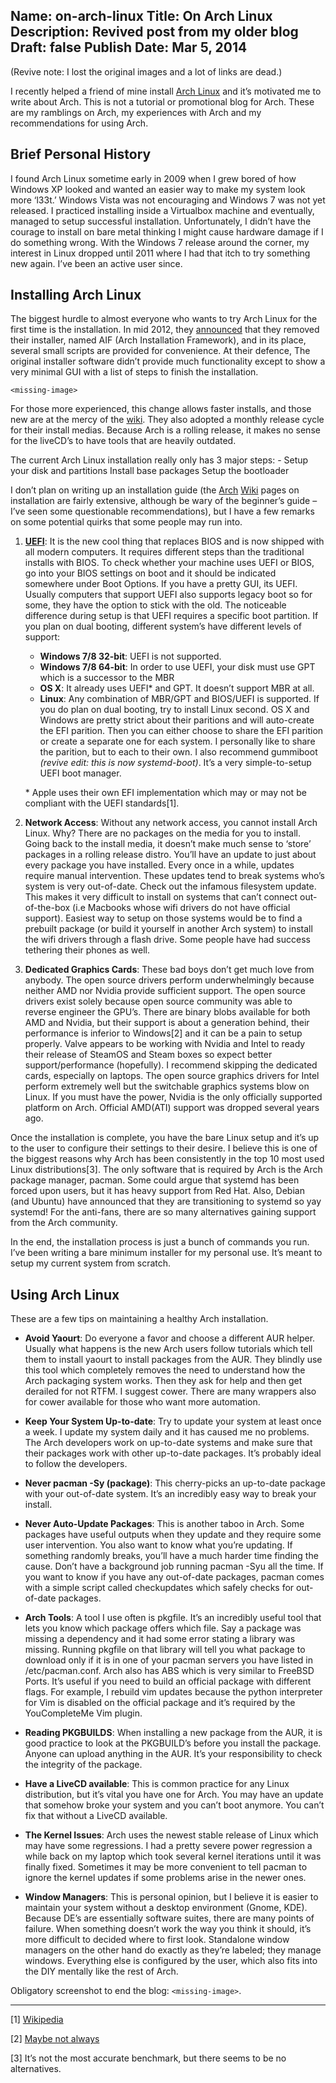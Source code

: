 Name: on-arch-linux
Title: On Arch Linux
Description: Revived post from my older blog
Draft: false
Publish Date: Mar 5, 2014
---
(Revive note: I lost the original images and a lot of links are dead.)

I recently helped a friend of mine install [Arch Linux](https://archlinux.org/)
and it’s motivated me to write about Arch. This is not a tutorial or promotional
blog for Arch. These are my ramblings on Arch, my experiences with Arch and my
recommendations for using Arch.

## Brief Personal History

I found Arch Linux sometime early in 2009 when I grew bored of how Windows XP
looked and wanted an easier way to make my system look more ‘l33t.’ Windows
Vista was not encouraging and Windows 7 was not yet released. I practiced
installing inside a Virtualbox machine and eventually, managed to setup
successful installation. Unfortunately, I didn’t have the courage to install on
bare metal thinking I might cause hardware damage if I do something wrong. With
the Windows 7 release around the corner, my interest in Linux dropped until 2011
where I had that itch to try something new again. I’ve been an active user
since.

## Installing Arch Linux

The biggest hurdle to almost everyone who wants to try Arch Linux for the first
time is the installation. In mid 2012, they
[announced](https://www.archlinux.org/news/install-media-20120715-released/)
that they removed their installer, named AIF (Arch Installation Framework), and
in its place, several small scripts are provided for convenience. At their
defence, The original installer software didn’t provide much functionality
except to show a very minimal GUI with a list of steps to finish the
installation.

`<missing-image>`

For those more experienced, this change allows faster installs, and those new
are at the mercy of the [wiki](https://wiki.archlinux.org/title/Main_page). They
also adopted a monthly release cycle for their install medias. Because Arch is a
rolling release, it makes no sense for the liveCD’s to have tools that are
heavily outdated.

The current Arch Linux installation really only has 3 major steps: - Setup your
disk and partitions Install base packages Setup the bootloader

I don’t plan on writing up an installation guide (the
[Arch](https://wiki.archlinux.org/title/Installation_guide)
[Wiki](https://wiki.archlinux.org/title/Help:Reading#Installation_of_packages)
pages on installation are fairly extensive, although be wary of the beginner’s
guide – I’ve seen some questionable recommendations), but I have a few remarks
on some potential quirks that some people may run into.

1. **[UEFI](https://en.wikipedia.org/wiki/UEFI)**: It is the new cool thing that
   replaces BIOS and is now shipped with all modern computers. It requires
   different steps than the traditional installs with BIOS. To check whether
   your machine uses UEFI or BIOS, go into your BIOS settings on boot and it
   should be indicated somewhere under Boot Options. If you have a pretty GUI,
   its UEFI. Usually computers that support UEFI also supports legacy boot so
   for some, they have the option to stick with the old. The noticeable
   difference during setup is that UEFI requires a specific boot partition. If
   you plan on dual booting, different system’s have different levels of
   support:

    - **Windows 7/8 32-bit**: UEFI is not supported.
    - **Windows 7/8 64-bit**: In order to use UEFI, your disk must use GPT which is
      a successor to the MBR
    - **OS X**: It already uses UEFI* and GPT. It doesn’t support MBR at all.
    - **Linux**: Any combination of MBR/GPT and BIOS/UEFI is supported. If you do
      plan on dual booting, try to install Linux second. OS X and Windows are pretty
      strict about their paritions and will auto-create the EFI parition. Then you
      can either choose to share the EFI parition or create a separate one for each
      system. I personally like to share the parition, but to each to their own. I
      also recommend gummiboot *(revive edit: this is now systemd-boot)*. It’s a
      very simple-to-setup UEFI boot manager.

    \* Apple uses their own EFI implementation which may or may not be compliant with
  the UEFI standards[1].

2. **Network Access**: Without any network access, you cannot install Arch
Linux. Why? There are no packages on the media for you to install. Going back to
the install media, it doesn’t make much sense to ‘store’ packages in a rolling
release distro. You’ll have an update to just about every package you have
installed. Every once in a while, updates require manual intervention. These
updates tend to break systems who’s system is very out-of-date. Check out the
infamous filesystem update. This makes it very difficult to install on systems
that can’t connect out-of-the-box (i.e Macbooks whose wifi drivers do not have
official support). Easiest way to setup on those systems would be to find a
prebuilt package (or build it yourself in another Arch system) to install the
wifi drivers through a flash drive. Some people have had success tethering their
phones as well.

3. **Dedicated Graphics Cards**: These bad boys don’t get much love from
anybody. The open source drivers perform underwhelmingly because neither AMD nor
Nvidia provide sufficient support. The open source drivers exist solely because
open source community was able to reverse engineer the GPU’s. There are binary
blobs available for both AMD and Nvidia, but their support is about a generation
behind, their performance is inferior to Windows[2] and it can be a pain to
setup properly. Valve appears to be working with Nvidia and Intel to ready their
release of SteamOS and Steam boxes so expect better support/performance
(hopefully). I recommend skipping the dedicated cards, especially on laptops.
The open source graphics drivers for Intel perform extremely well but the
switchable graphics systems blow on Linux. If you must have the power, Nvidia is
the only officially supported platform on Arch. Official AMD(ATI) support was
dropped several years ago.

Once the installation is complete, you have the bare Linux setup and it’s up to
the user to configure their settings to their desire. I believe this is one of
the biggest reasons why Arch has been consistently in the top 10 most used Linux
distributions[3]. The only software that is required by Arch is the Arch package
manager, pacman. Some could argue that systemd has been forced upon users, but
it has heavy support from Red Hat. Also, Debian (and Ubuntu) have announced that
they are transitioning to systemd so yay systemd! For the anti-fans, there are
so many alternatives gaining support from the Arch community.

In the end, the installation process is just a bunch of commands you run. I’ve
been writing a bare minimum installer for my personal use. It’s meant to setup
my current system from scratch.

## Using Arch Linux

These are a few tips on maintaining a healthy Arch installation.

- **Avoid Yaourt**: Do everyone a favor and choose a different AUR helper.
  Usually what happens is the new Arch users follow tutorials which tell them to
  install yaourt to install packages from the AUR. They blindly use this tool
  which completely removes the need to understand how the Arch packaging system
  works. Then they ask for help and then get derailed for not RTFM. I suggest
  cower. There are many wrappers also for cower available for those who want
  more automation.

- **Keep Your System Up-to-date**: Try to update your system at least once a
  week. I update my system daily and it has caused me no problems. The Arch
  developers work on up-to-date systems and make sure that their packages work
  with other up-to-date packages. It’s probably ideal to follow the developers.

- **Never pacman -Sy (package)**: This cherry-picks an up-to-date package with
  your out-of-date system. It’s an incredibly easy way to break your install.

- **Never Auto-Update Packages**: This is another taboo in Arch. Some packages
  have useful outputs when they update and they require some user intervention.
  You also want to know what you’re updating. If something randomly breaks,
  you’ll have a much harder time finding the cause. Don’t have a background job
  running pacman -Syu all the time. If you want to know if you have any
  out-of-date packages, pacman comes with a simple script called checkupdates
  which safely checks for out-of-date packages.

- **Arch Tools**: A tool I use often is pkgfile. It’s an incredibly useful tool
  that lets you know which package offers which file. Say a package was missing
  a dependency and it had some error stating a library was missing. Running
  pkgfile on that library will tell you what package to download only if it is
  in one of your pacman servers you have listed in /etc/pacman.conf. Arch also
  has ABS which is very similar to FreeBSD Ports. It’s useful if you need to
  build an official package with different flags. For example, I rebuild vim
  updates because the python interpreter for Vim is disabled on the official
  package and it’s required by the YouCompleteMe Vim plugin.

- **Reading PKGBUILDS**: When installing a new package from the AUR, it is good
  practice to look at the PKGBUILD’s before you install the package. Anyone can
  upload anything in the AUR. It’s your responsibility to check the integrity of
  the package.

- **Have a LiveCD available**: This is common practice for any Linux
  distribution, but it’s vital you have one for Arch. You may have an update
  that somehow broke your system and you can’t boot anymore. You can’t fix that
  without a LiveCD available.

- **The Kernel Issues**: Arch uses the newest stable release of Linux which may
  have some regressions. I had a pretty severe power regression a while back on
  my laptop which took several kernel iterations until it was finally fixed.
  Sometimes it may be more convenient to tell pacman to ignore the kernel
  updates if some problems arise in the newer ones.

- **Window Managers**: This is personal opinion, but I believe it is easier to
  maintain your system without a desktop environment (Gnome, KDE). Because DE’s
  are essentially software suites, there are many points of failure. When
  something doesn’t work the way you think it should, it’s more difficult to
  decided where to first look. Standalone window managers on the other hand do
  exactly as they’re labeled; they manage windows. Everything else is configured
  by the user, which also fits into the DIY mentally like the rest of Arch.

Obligatory screenshot to end the blog: `<missing-image>`.

----

[1] [Wikipedia](https://en.wikipedia.org/wiki/Unified_Extensible_Firmware_Interface#Operating_systems)

[2] [Maybe not always](http://blogs.valvesoftware.com/linux/faster-zombies/)

[3] It’s not the most accurate benchmark, but there seems to be no alternatives.


